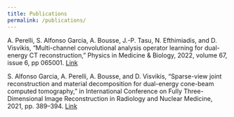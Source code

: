 ```yaml
---
title: Publications
permalink: /publications/
---
```



A. Perelli, S. Alfonso Garcia, A. Bousse, J.-P. Tasu, N. Efthimiadis, and D. Visvikis, “Multi-channel convolutional analysis operator learning for dual-energy CT reconstruction,” Physics in Medicine & Biology, 2022, volume 67, issue 6, pp 065001.  [Link](https://arxiv.org/abs/2203.05968v1)


S. Alfonso Garcia, A. Perelli, A. Bousse, and D. Visvikis, “Sparse-view joint reconstruction and material decomposition for dual-energy cone-beam computed tomography,” in International Conference on Fully Three-Dimensional Image Reconstruction in Radiology and Nuclear Medicine, 2021, pp. 389–394. [Link](https://arxiv.org/abs/2110.04143)

